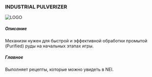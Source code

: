 ### INDUSTRIAL PULVERIZER

![LOGO](https://cdn.discordapp.com/attachments/916393114166525974/939221716540989510/IndustrialPulverizer.png)

##### Описание

Механизм нужен для быстрой и эффективной обработки промытой (Purified) руды на начальных этапах игры.

##### Главное

Выполняет рецепты, которые можно увидеть в NEI.
